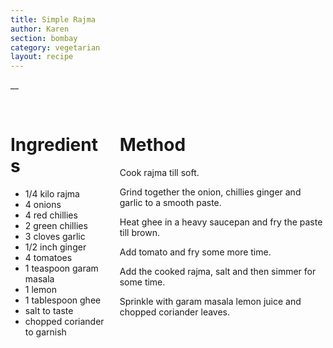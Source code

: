 ```yaml
---
title: Simple Rajma
author: Karen
section: bombay
category: vegetarian
layout: recipe
---
```

__

<br>
<div class='columns'> <div class='column is-one-third p-3' markdown='1'>

# Ingredients

* 1/4 kilo rajma
* 4 onions
* 4 red chillies
* 2 green chillies
* 3 cloves garlic
* 1/2 inch ginger
* 4 tomatoes
* 1 teaspoon garam masala
* 1 lemon
* 1 tablespoon ghee
* salt to taste
* chopped coriander to garnish




</div> <div class='column is-two-thirds p-3' markdown='1'>

# Method

Cook rajma till soft.

Grind together the onion, chillies ginger and garlic to a smooth paste.

Heat ghee in a heavy saucepan and fry the paste till brown.

Add tomato and fry some more time.

Add the cooked rajma, salt and then simmer for some time.

Sprinkle with garam masala lemon juice and chopped coriander leaves.




</div> </div>